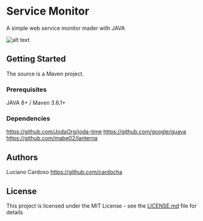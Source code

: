 # Service Monitor
A simple web service monitor mader with JAVA

![alt text](https://a.fsdn.com/con/app/proj/justplaymp3/screenshots/Mp3Player.png/1)


## Getting Started
The source is a Maven project.  

### Prerequisites

JAVA 8+ / Maven 3.6.1+

### Dependencies
https://github.com/JodaOrg/joda-time
https://github.com/google/guava
https://github.com/mabe02/lanterna

## Authors

Luciano Cardoso https://github.com/cardocha

## License

This project is licensed under the MIT License - see the [LICENSE.md](LICENSE.md) file for details

